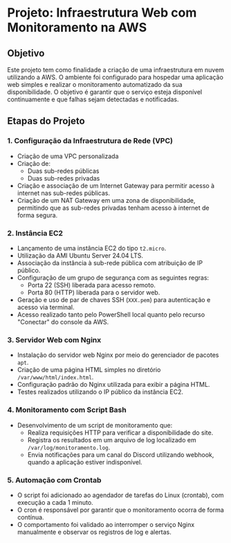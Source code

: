 # Projeto: Infraestrutura Web com Monitoramento na AWS

## Objetivo

Este projeto tem como finalidade a criação de uma infraestrutura em nuvem utilizando a AWS. O ambiente foi configurado para hospedar uma aplicação web simples e realizar o monitoramento automatizado da sua disponibilidade. O objetivo é garantir que o serviço esteja disponível continuamente e que falhas sejam detectadas e notificadas.

## Etapas do Projeto

### 1. Configuração da Infraestrutura de Rede (VPC)

- Criação de uma VPC personalizada 
- Criação de:
  - Duas sub-redes públicas 
  - Duas sub-redes privadas
- Criação e associação de um Internet Gateway para permitir acesso à internet nas sub-redes públicas.
- Criação de um NAT Gateway em uma zona de disponibilidade, permitindo que as sub-redes privadas tenham acesso à internet de forma segura.

### 2. Instância EC2

- Lançamento de uma instância EC2 do tipo `t2.micro`.
- Utilização da AMI Ubuntu Server 24.04 LTS.
- Associação da instância à sub-rede pública com atribuição de IP público.
- Configuração de um grupo de segurança com as seguintes regras:
  - Porta 22 (SSH) liberada para acesso remoto.
  - Porta 80 (HTTP) liberada para o servidor web.
- Geração e uso de par de chaves SSH (`XXX.pem`) para autenticação e acesso via terminal.
- Acesso realizado tanto pelo PowerShell local quanto pelo recurso "Conectar" do console da AWS.

### 3. Servidor Web com Nginx

- Instalação do servidor web Nginx por meio do gerenciador de pacotes `apt`.
- Criação de uma página HTML simples no diretório `/var/www/html/index.html`.
- Configuração padrão do Nginx utilizada para exibir a página HTML.
- Testes realizados utilizando o IP público da instância EC2.

### 4. Monitoramento com Script Bash

- Desenvolvimento de um script de monitoramento que:
  - Realiza requisições HTTP para verificar a disponibilidade do site.
  - Registra os resultados em um arquivo de log localizado em `/var/log/monitoramento.log`.
  - Envia notificações para um canal do Discord utilizando webhook, quando a aplicação estiver indisponível.
    
### 5. Automação com Crontab

- O script foi adicionado ao agendador de tarefas do Linux (crontab), com execução a cada 1 minuto.
- O cron é responsável por garantir que o monitoramento ocorra de forma contínua.
- O comportamento foi validado ao interromper o serviço Nginx manualmente e observar os registros de log e alertas.

